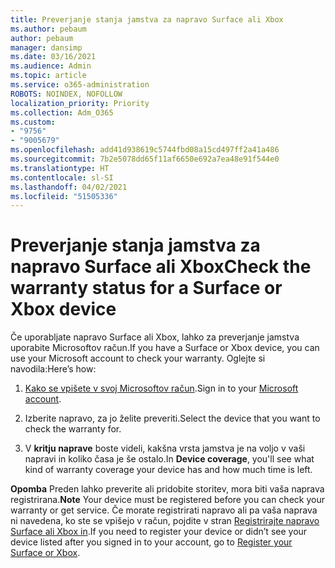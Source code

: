 ```yaml
---
title: Preverjanje stanja jamstva za napravo Surface ali Xbox
ms.author: pebaum
author: pebaum
manager: dansimp
ms.date: 03/16/2021
ms.audience: Admin
ms.topic: article
ms.service: o365-administration
ROBOTS: NOINDEX, NOFOLLOW
localization_priority: Priority
ms.collection: Adm_O365
ms.custom:
- "9756"
- "9005679"
ms.openlocfilehash: add41d938619c5744fbd08a15cd497ff2a41a486
ms.sourcegitcommit: 7b2e5078dd65f11af6650e692a7ea48e91f544e0
ms.translationtype: HT
ms.contentlocale: sl-SI
ms.lasthandoff: 04/02/2021
ms.locfileid: "51505336"
---
```

# <a name="check-the-warranty-status-for-a-surface-or-xbox-device"></a><span data-ttu-id="367fc-102">Preverjanje stanja jamstva za napravo Surface ali Xbox</span><span class="sxs-lookup"><span data-stu-id="367fc-102">Check the warranty status for a Surface or Xbox device</span></span>

<span data-ttu-id="367fc-103">Če uporabljate napravo Surface ali Xbox, lahko za preverjanje jamstva uporabite Microsoftov račun.</span><span class="sxs-lookup"><span data-stu-id="367fc-103">If you have a Surface or Xbox device, you can use your Microsoft account to check your warranty.</span></span> <span data-ttu-id="367fc-104">Oglejte si navodila:</span><span class="sxs-lookup"><span data-stu-id="367fc-104">Here’s how:</span></span>

1. <span data-ttu-id="367fc-105">[Kako se vpišete v svoj Microsoftov račun](https://account.microsoft.com/devices/).</span><span class="sxs-lookup"><span data-stu-id="367fc-105">Sign in to your [Microsoft account](https://account.microsoft.com/devices/).</span></span> 

1. <span data-ttu-id="367fc-106">Izberite napravo, za jo želite preveriti.</span><span class="sxs-lookup"><span data-stu-id="367fc-106">Select the device that you want to check the warranty for.</span></span>

1. <span data-ttu-id="367fc-107">V **kritju naprave** boste videli, kakšna vrsta jamstva je na voljo v vaši napravi in koliko časa je še ostalo.</span><span class="sxs-lookup"><span data-stu-id="367fc-107">In **Device coverage**, you'll see what kind of warranty coverage your device has and how much time is left.</span></span>

<span data-ttu-id="367fc-108">**Opomba** Preden lahko preverite ali pridobite storitev, mora biti vaša naprava registrirana.</span><span class="sxs-lookup"><span data-stu-id="367fc-108">**Note** Your device must be registered before you can check your warranty or get service.</span></span> <span data-ttu-id="367fc-109">Če morate registrirati napravo ali pa vaša naprava ni navedena, ko ste se vpišejo v račun, pojdite v stran [Registrirajte napravo Surface ali Xbox in](https://support.microsoft.com/surface/register-your-surface-or-xbox-fd7d73f8-b0e6-c9fa-e83b-0b64652e2376).</span><span class="sxs-lookup"><span data-stu-id="367fc-109">If you need to register your device or didn’t see your device listed after you signed in to your account, go to [Register your Surface or Xbox](https://support.microsoft.com/surface/register-your-surface-or-xbox-fd7d73f8-b0e6-c9fa-e83b-0b64652e2376).</span></span>
